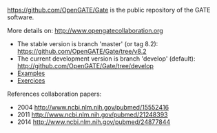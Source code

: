 

https://github.com/OpenGATE/Gate is the public repository of the GATE software. 

More details on: http://www.opengatecollaboration.org

* The stable version is branch 'master' (or tag 8.2): https://github.com/OpenGATE/Gate/tree/v8.2
* The current development version is branch 'develop' (default): http://github.com/OpenGATE/Gate/tree/develop
* [Examples](https://github.com/OpenGATE/GateContrib)
* [Exercices](https://davidsarrut.pages.in2p3.fr/gate-exercices-site)
<!--* Dashboard of daily compilation: http://my.cdash.org/index.php?project=GATE-->

References collaboration papers:

* 2004 http://www.ncbi.nlm.nih.gov/pubmed/15552416
* 2011 http://www.ncbi.nlm.nih.gov/pubmed/21248393
* 2014 http://www.ncbi.nlm.nih.gov/pubmed/24877844

